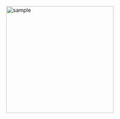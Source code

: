 <img width="286" alt="sample" src="https://user-images.githubusercontent.com/73007300/213364157-cc7d0cc2-c005-43db-9d6f-37e67d855966.png">
